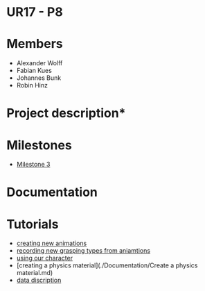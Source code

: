# UR17 - P8

# Members
* Alexander Wolff
* Fabian Kues
* Johannes Bunk
* Robin Hinz

# Project description*

# Milestones
* [Milestone 3](./Documentation/Milestone3.md)


 
# Documentation


# Tutorials

* [creating new animations](./Documentation/CreateNewAnimations.md)
* [recording new grasping types from aniamtions](./Documentation/ReadingHandleTypes.md)
* [using our character](./Documentation/tutorialChar_Bind.md)
* [creating a physics material](./Documentation/Create a physics material.md)
* [data discription](./Documentation/dataDiscription.md)

